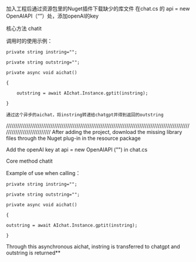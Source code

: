 加入工程后通过资源包里的Nuget插件下载缺少的库文件
 在chat.cs 的 api = new OpenAIAPI（“”）处，添加openAI的key

核心方法 chatit

调用时的使用示例：

    private string instring="";
    
    private string outstring="";
    
    private async void aichat()
    
    {
    
        outstring = await AIchat.Instance.gptit(instring);
        
    }
    
    通过这个异步的aichat，将instring转递给chatgpt并得到返回的outstring
    
///////////////////////////////////////////////////////////////////////////////////////////////////////////////////////////
 After adding the project, download the missing library files through the Nuget plug-in in the resource package

Add the openAI key at api = new OpenAIAPI ("") in chat.cs

Core method chatit

Example of use when calling：

    private string instring="";

    private string outstring="";

    private async void aichat()

    {
    
    outstring = await AIchat.Instance.gptit(instring);

    }
Through this asynchronous aichat, instring is transferred to chatgpt and outstring is returned**

